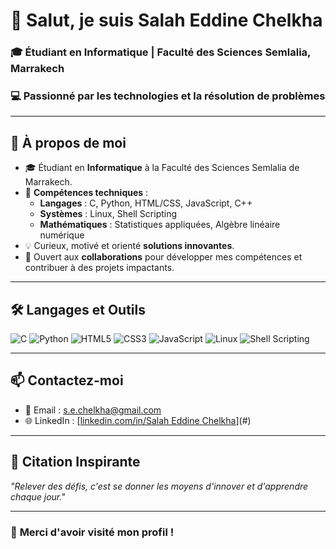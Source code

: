 # 👋 Salut, je suis **Salah Eddine Chelkha**  

### 🎓 Étudiant en Informatique | Faculté des Sciences Semlalia, Marrakech  
### 💻 Passionné par les technologies et la résolution de problèmes  

---

## 🚀 **À propos de moi**  
- 🎓 Étudiant en **Informatique** à la Faculté des Sciences Semlalia de Marrakech.  
- 🔧 **Compétences techniques** :  
   - **Langages** : C, Python, HTML/CSS, JavaScript, C++ 
   - **Systèmes** : Linux, Shell Scripting  
   - **Mathématiques** : Statistiques appliquées, Algèbre linéaire numérique  
- 💡 Curieux, motivé et orienté **solutions innovantes**.  
- 🤝 Ouvert aux **collaborations** pour développer mes compétences et contribuer à des projets impactants.  

---

## 🛠️ **Langages et Outils**  
![C](https://img.shields.io/badge/-C-00599C?style=flat&logo=c&logoColor=white)
![Python](https://img.shields.io/badge/-Python-3776AB?style=flat&logo=python&logoColor=white)
![HTML5](https://img.shields.io/badge/-HTML5-E34F26?style=flat&logo=html5&logoColor=white)
![CSS3](https://img.shields.io/badge/-CSS3-1572B6?style=flat&logo=css3&logoColor=white)
![JavaScript](https://img.shields.io/badge/-JavaScript-F7DF1E?style=flat&logo=javascript&logoColor=black)
![Linux](https://img.shields.io/badge/-Linux-FCC624?style=flat&logo=linux&logoColor=black)
![Shell Scripting](https://img.shields.io/badge/-Shell-4EAA25?style=flat&logo=gnu-bash&logoColor=white)

---



## 📫 **Contactez-moi**  
- 📧 Email : [s.e.chelkha@gmail.com](mailto:s.e.chelkha@gmail.com)  
- 🌐 LinkedIn : [[linkedin.com/in/Salah Eddine Chelkha](https://www.linkedin.com/in/salah-eddine-chelkha-44bab2341/overlay/about-this-profile/?lipi=urn%3Ali%3Apage%3Ad_flagship3_profile_view_base%3BXNJG4MMXTVuxLfWQ4HibNA%3D%3D)](#)  
---

## 🌟 **Citation Inspirante**  
*"Relever des défis, c'est se donner les moyens d'innover et d'apprendre chaque jour."*  

---

### 🚀 **Merci d'avoir visité mon profil !**  
